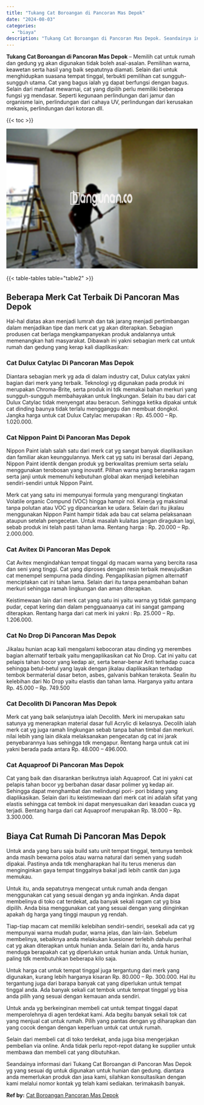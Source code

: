 ```yaml
---
title: "Tukang Cat Boroangan di Pancoran Mas Depok"
date: "2024-08-03"
categories: 
  - "biaya"
description: "Tukang Cat Boroangan di Pancoran Mas Depok. Seandainya informasi dari Tukang Cat Boroangan di Pancoran Mas Depok yg yang sesuai dg untuk digunakan untuk huni..."
---
```


**Tukang Cat Boroangan di Pancoran Mas Depok** – Memilih cat untuk rumah dan gedung yg akan digunakan tidak boleh asal-asalan. Pemilihan warna, keawetan serta hasil yang baik sepatutnya diamati. Selain dari untuk menghidupkan suasana tempat tinggal, terbukti pemilihan cat sungguh-sungguh utama. Cat yang bagus ialah yg dapat berfungsi dengan bagus. Selain dari manfaat mewarnai, cat yang dipilih perlu memiliki beberapa fungsi yg mendasar. Seperti kegunaan perlindungan dari jamur dan organisme lain, perlindungan dari cahaya UV, perlindungan dari kerusakan mekanis, perlindungan dari kotoran dll.

{{< toc >}}

![Tukang Cat Boroangan di Pancoran Mas Depok](/images/jasa-cat-murah42.png)

{{< table-tables table="table2" >}}

## Beberapa Merk Cat Terbaik Di Pancoran Mas Depok

Hal-hal diatas akan menjadi lumrah dan tak jarang menjadi pertimbangan dalam menjadikan tipe dan merk cat yg akan diterapkan. Sebagian produsen cat berlaga mengkampanyekan produk andalannya untuk memenangkan hati masyarakat. Dibawah ini yakni sebagian merk cat untuk rumah dan gedung yang kerap kali diaplikasikan:

### Cat Dulux Catylac Di Pancoran Mas Depok

Diantara sebagian merk yg ada di dalam industry cat, Dulux catylax yakni bagian dari merk yang terbaik. Teknologi yg digunakan pada produk ini merupakan Chroma-Brite, serta produk ini tdk memakai bahan merkuri yang sungguh-sungguh membahayakan untuk lingkungan. Selain itu bau dari cat Dulux Catylac tidak menyengat atau beracun. Sehingga ketika dipakai untuk cat dinding baunya tidak terlalu mengganggu dan membuat dongkol. Jangka harga untuk cat Dulux Catylac merupakan : Rp. 45.000 – Rp. 1.020.000.

### Cat Nippon Paint Di Pancoran Mas Depok

Nippon Paint ialah salah satu dari merk cat yg sangat banyak diaplikasikan dan familiar akan keunggulannya. Merk cat yg satu ini berasal dari Jepang, Nippon Paint identik dengan produk yg berkwalitas premium serta selalu menggunakan terobosan yang inovatif. Pilihan warna yang beraneka ragam serta janji untuk memenuhi kebutuhan global akan menjadi kelebihan sendiri-sendiri untuk Nippon Paint.

Merk cat yang satu ini mempunyai formula yang mengurangi tingkatan Volatile organic Compund (VOC) hingga hampir nol. Kinerja yg maksimal tanpa polutan atau VOC yg dipancarkan ke udara. Selain dari itu jikalau menggunakan Nippon Paint hampir tidak ada bau cat selama pelaksanaan ataupun setelah pengecetan. Untuk masalah kulaitas jangan diragukan lagi, sebab produk ini telah pasti tahan lama. Rentang harga : Rp. 20.000 – Rp. 2.000.000.

### Cat Avitex Di Pancoran Mas Depok

Cat Avitex mengindahkan tempat tinggal dg macam warna yang bercita rasa dan seni yang tinggi. Cat yang diproses dengan resin terbaik mewujudkan cat menempel sempurna pada dinding. Pengaplikasian pigmen alternatif menciptakan cat ini tahan lama. Selain dari itu tanpa penambahan bahan merkuri sehingga ramah lingkungan dan aman diterapkan.

Keistimewaan lain dari merk cat yang satu ini yaitu warna yg tidak gampang pudar, cepat kering dan dalam pengguanaanya cat ini sangat gampang diterapkan. Rentang harga dari cat merk ini yakni : Rp. 25.000 – Rp. 1.206.000.

### Cat No Drop Di Pancoran Mas Depok

Jikalau hunian acap kali mengalami kebocoran atau dinding yg merembes bagian alternatif terbaik yaitu mengaplikasikan cat No Drop. Cat ini yaitu cat pelapis tahan bocor yang kedap air, serta benar-benar Anti terhadap cuaca sehingga betul-betul yang layak dengan jikalau diaplikasikan terhadap tembok bermaterial dasar beton, asbes, galvanis bahkan terakota. Sealin itu kelebihan dari No Drop yaitu elastis dan tahan lama. Harganya yaitu antara Rp. 45.000 – Rp. 749.500

### Cat Decolith Di Pancoran Mas Depok

Merk cat yang baik selanjutnya ialah Decolith. Merk ini merupakan satu satunya yg menerapkan material dasar full Acrylic di kelasnya. Decolih ialah merk cat yg juga ramah lingkungan sebab tanpa bahan timbal dan merkuri. nilai lebih yang lain dikala melaksanakan pengecatan dg cat ini jarak penyebarannya luas sehingga tdk mengapur. Rentang harga untuk cat ini yakni berada pada antara Rp. 48.000 – 496.000.

### Cat Aquaproof Di Pancoran Mas Depok

Cat yang baik dan disarankan berikutnya ialah Aquaproof. Cat ini yakni cat pelapis tahan bocor yg berbahan dasar dasar polimer yg kedap air. Sehingga dapat menghambat dan melindungi pori- pori bidang yang diaplikasikan. Selain dari itu keistimewaan dari merk cat ini adalah sifat yang elastis sehingga cat tembok ini dapat menyesuaikan dari keaadan cuaca yg terjadi. Bentang harga dari cat Aquaproof merupakan Rp. 18.000 – Rp. 3.300.000.

## Biaya Cat Rumah Di Pancoran Mas Depok

Untuk anda yang baru saja build satu unit tempat tinggal, tentunya tembok anda masih bewarna polos atau warna natural dari semen yang sudah dipakai. Pastinya anda tdk mengharapkan hal itu terus menerus dan menginginkan gaya tempat tinggalnya bakal jadi lebih cantik dan juga memukau.

Untuk itu, anda sepatutnya mengecat untuk rumah anda dengan menggunakan cat yang sesuai dengan yg anda inginkan. Anda dapat membelinya di toko cat terdekat, ada banyak sekali ragam cat yg bisa dipilih. Anda bisa menggunakan cat yang sesuai dengan yang diinginkan apakah dg harga yang tinggi maupun yg rendah.

Tiap-tiap macam cat memiliki kelebihan sendiri-sendiri, sesekali ada cat yg mempunyai warna mudah pudar, warna jelas, dan lain-lain. Sebelum membelinya, sebaiknya anda melakukan kuesioner terlebih dahulu perihal cat yg akan diterapkan untuk hunian anda. Selain dari itu, anda harus menduga berapakah cat yg diperlukan untuk hunian anda. Untuk hunian, paling tdk membutuhkan beberapa kilo saja.

Untuk harga cat untuk tempat tinggal juga tergantung dari merk yang digunakan, kurang lebih harganya kisaran Rp. 80.000 – Rp. 300.000. Hal itu tergantung juga dari barapa banyak cat yang diperlukan untuk tempat tinggal anda. Ada banyak sekali cat tembok untuk tempat tinggal yg bisa anda pilih yang sesuai dengan kemauan anda sendiri.

Untuk anda yg berkeinginan membeli cat untuk tempat tinggal dapat memperolehnya di agen terdekat kami. Ada begitu banyak sekali tok cat yang menjual cat untuk rumah. Pilih yang pantas dengan yg diharapkan dan yang cocok dengan dengan keperluan untuk cat untuk rumah.

Selain dari membeli cat di toko terdekat, anda juga bisa mengerjakan pembelian via online. Anda tidak perlu repot-repot datang ke supplier untuk membawa dan membeli cat yang dibutuhkan.

Seandainya informasi dari Tukang Cat Boroangan di Pancoran Mas Depok yg yang sesuai dg untuk digunakan untuk hunian dan gedung. diantara anda memerlukan produk dan jasa kami, silahkan konsultasikan dengan kami melalui nomor kontak yg telah kami sediakan. terimakasih banyak.

**Ref by:** [Cat Boroangan Pancoran Mas Depok](https://id.wikipedia.org/wiki/Cat)
